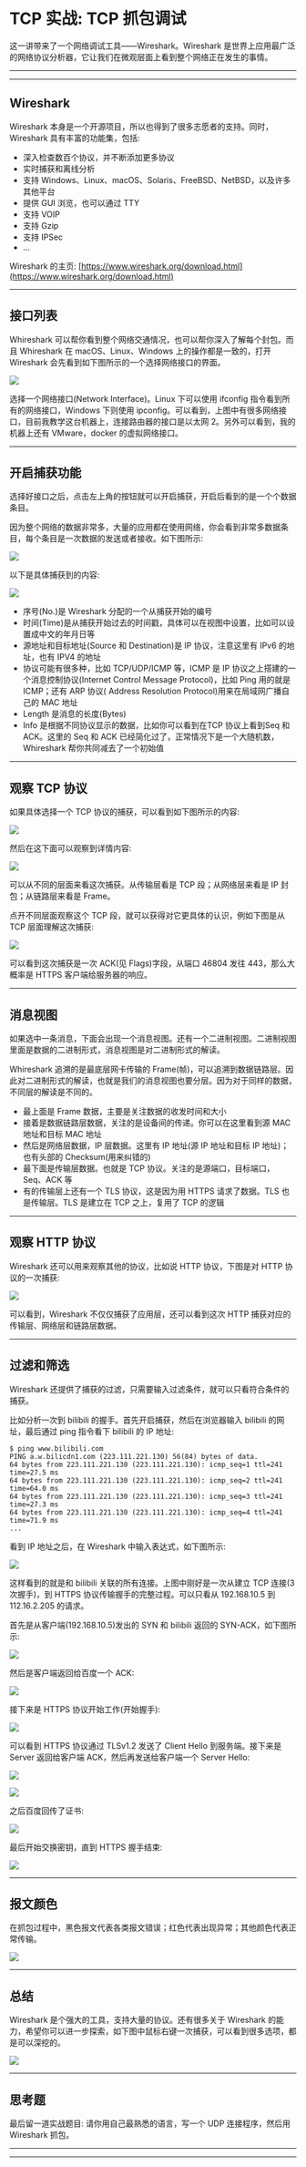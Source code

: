 # TCP 实战: TCP 抓包调试

这一讲带来了一个网络调试工具——Wireshark。Wireshark 是世界上应用最广泛的网络协议分析器，它让我们在微观层面上看到整个网络正在发生的事情。

---
---

## Wireshark

Wireshark 本身是一个开源项目，所以也得到了很多志愿者的支持。同时，Wireshark 具有丰富的功能集，包括:

* 深入检查数百个协议，并不断添加更多协议
* 实时捕获和离线分析
* 支持 Windows、Linux、macOS、Solaris、FreeBSD、NetBSD，以及许多其他平台
* 提供 GUI 浏览，也可以通过 TTY
* 支持 VOIP
* 支持 Gzip
* 支持 IPSec
* ...

Wireshark 的主页: [https://www.wireshark.org/download.html](https://www.wireshark.org/download.html)

---

## 接口列表

Whireshark 可以帮你看到整个网络交通情况，也可以帮你深入了解每个封包。而且 Whireshark 在 macOS、Linux、Windows 上的操作都是一致的，打开 Wireshark
会先看到如下图所示的一个选择网络接口的界面。

![](../../images/module_2/9_1.png)

选择一个网络接口(Network Interface)。Linux 下可以使用 ifconfig 指令看到所有的网络接口，Windows 下则使用
ipconfig。可以看到，上图中有很多网络接口，目前我教学这台机器上，连接路由器的接口是以太网 2。另外可以看到，我的机器上还有 VMware，docker 的虚拟网络接口。

---

## 开启捕获功能

选择好接口之后，点击左上角的按钮就可以开启捕获，开启后看到的是一个个数据条目。

因为整个网络的数据非常多，大量的应用都在使用网络，你会看到非常多数据条目，每个条目是一次数据的发送或者接收。如下图所示:

![](../../images/module_2/9_2.png)

以下是具体捕获到的内容:

![](../../images/module_2/9_3.png)

* 序号(No.)是 Wireshark 分配的一个从捕获开始的编号
* 时间(Time)是从捕获开始过去的时间戳，具体可以在视图中设置，比如可以设置成中文的年月日等
* 源地址和目标地址(Source 和 Destination)是 IP 协议，注意这里有 IPv6 的地址，也有 IPV4 的地址
* 协议可能有很多种，比如 TCP/UDP/ICMP 等，ICMP 是 IP 协议之上搭建的一个消息控制协议(Internet Control Message Protocol)，比如 Ping 用的就是 ICMP；还有 ARP 协议(
  Address Resolution Protocol)用来在局域网广播自己的 MAC 地址
* Length 是消息的长度(Bytes)
* Info 是根据不同协议显示的数据，比如你可以看到在TCP 协议上看到Seq 和 ACK。这里的 Seq 和 ACK 已经简化过了，正常情况下是一个大随机数，Whireshark 帮你共同减去了一个初始值

---

## 观察 TCP 协议

如果具体选择一个 TCP 协议的捕获，可以看到如下图所示的内容:

![](../../images/module_2/9_4.png)

然后在这下面可以观察到详情内容:

![](../../images/module_2/9_5.png)

可以从不同的层面来看这次捕获。从传输层看是 TCP 段；从网络层来看是 IP 封包；从链路层来看是 Frame。

点开不同层面观察这个 TCP 段，就可以获得对它更具体的认识，例如下图是从 TCP 层面理解这次捕获:

![](../../images/module_2/9_6.png)

可以看到这次捕获是一次 ACK(见 Flags)字段，从端口 46804 发往 443，那么大概率是 HTTPS 客户端给服务器的响应。

---

## 消息视图

如果选中一条消息，下面会出现一个消息视图。还有一个二进制视图。二进制视图里面是数据的二进制形式，消息视图是对二进制形式的解读。

Whireshark 追溯的是最底层网卡传输的 Frame(帧)，可以追溯到数据链路层。因此对二进制形式的解读，也就是我们的消息视图也要分层。因为对于同样的数据，不同层的解读是不同的。

* 最上面是 Frame 数据，主要是关注数据的收发时间和大小
* 接着是数据链路层数据，关注的是设备间的传递。你可以在这里看到源 MAC 地址和目标 MAC 地址
* 然后是网络层数据，IP 层数据。这里有 IP 地址(源 IP 地址和目标 IP 地址)；也有头部的 Checksum(用来纠错的)
* 最下面是传输层数据。也就是 TCP 协议。关注的是源端口，目标端口，Seq、ACK 等
* 有的传输层上还有一个 TLS 协议，这是因为用 HTTPS 请求了数据。TLS 也是传输层。TLS 是建立在 TCP 之上，复用了 TCP 的逻辑

---

## 观察 HTTP 协议

Wireshark 还可以用来观察其他的协议，比如说 HTTP 协议，下图是对 HTTP 协议的一次捕获:

![](../../images/module_2/9_7.png)

可以看到，Wireshark 不仅仅捕获了应用层，还可以看到这次 HTTP 捕获对应的传输层、网络层和链路层数据。

---

## 过滤和筛选

Wireshark 还提供了捕获的过滤，只需要输入过滤条件，就可以只看符合条件的捕获。

比如分析一次到 bilibili 的握手。首先开启捕获，然后在浏览器输入 bilibili 的网址，最后通过 ping 指令看下 bilibili 的 IP 地址:

```shell
$ ping www.bilibili.com
PING a.w.bilicdn1.com (223.111.221.130) 56(84) bytes of data.
64 bytes from 223.111.221.130 (223.111.221.130): icmp_seq=1 ttl=241 time=27.5 ms
64 bytes from 223.111.221.130 (223.111.221.130): icmp_seq=2 ttl=241 time=64.0 ms
64 bytes from 223.111.221.130 (223.111.221.130): icmp_seq=3 ttl=241 time=27.3 ms
64 bytes from 223.111.221.130 (223.111.221.130): icmp_seq=4 ttl=241 time=71.9 ms
...
```

看到 IP 地址之后，在 Wireshark 中输入表达式，如下图所示:

![](../../images/module_2/9_8.png)

这样看到的就是和 bilibili 关联的所有连接。上图中刚好是一次从建立 TCP 连接(3 次握手)，到 HTTPS 协议传输握手的完整过程。可以只看从 192.168.10.5 到 112.16.2.205 的请求。

首先是从客户端(192.168.10.5)发出的 SYN 和 bilibili 返回的 SYN-ACK，如下图所示:

![](../../images/module_2/9_9.png)

然后是客户端返回给百度一个 ACK:

![](../../images/module_2/9_10.png)

接下来是 HTTPS 协议开始工作(开始握手):

![](../../images/module_2/9_11.png)

可以看到 HTTPS 协议通过 TLSv1.2 发送了 Client Hello 到服务端。接下来是 Server 返回给客户端 ACK，然后再发送给客户端一个 Server Hello:

![](../../images/module_2/9_12.png)

![](../../images/module_2/9_13.png)

之后百度回传了证书:

![](../../images/module_2/9_14.png)

最后开始交换密钥，直到 HTTPS 握手结束:

![](../../images/module_2/9_15.png)

---

## 报文颜色

在抓包过程中，黑色报文代表各类报文错误；红色代表出现异常；其他颜色代表正常传输。

![](../../images/module_2/9_16.png)

---

## 总结

Wireshark 是个强大的工具，支持大量的协议。还有很多关于 Wireshark 的能力，希望你可以进一步探索，如下图中鼠标右键一次捕获，可以看到很多选项，都是可以深挖的。

![](../../images/module_2/9_17.png)

---

## 思考题

最后留一道实战题目: 请你用自己最熟悉的语言，写一个 UDP 连接程序，然后用 Wireshark 抓包。

---
---

